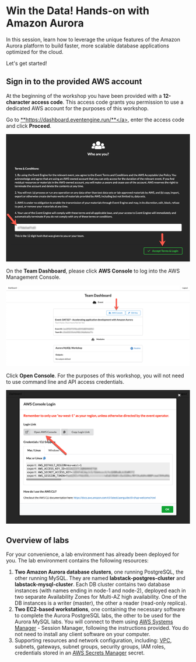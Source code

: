 # Win the Data! Hands-on with Amazon Aurora

In this session, learn how to leverage the unique features of the Amazon Aurora platform to build faster, more scalable database applications optimized for the cloud.

Let's get started!

## Sign in to the provided AWS account

At the beginning of the workshop you have been provided with a **12-character access code**. This access code grants you permission to use a dedicated AWS account for the purposes of this workshop.

Go to <a href="https://dashboard.eventengine.run/" target="_blank">**https://dashboard.eventengine.run/**</a>, enter the access code and click **Proceed**.

<span class="image">![EventEngine Login](ee-login.png?raw=true)</span>

On the **Team Dashboard**, please click **AWS Console** to log into the AWS Management Console.

<span class="image">![EventEngine Dashboard](ee-dashboard.png?raw=true)</span>

Click **Open Console**. For the purposes of this workshop, you will not need to use command line and API access credentials.

<span class="image">![EventEngine Open Console](ee-open-console.png?raw=true)</span>

## Overview of labs

For your convenience, a lab environment has already been deployed for you. The lab environment contains the following resources:

1. **Two Amazon Aurora database clusters**, one running PostgreSQL, the other running MySQL. They are named **labstack-postgres-cluster** and **labstack-mysql-cluster**. Each DB cluster contains two database instances (with names ending in node-1 and node-2), deployed each in two separate Availability Zones for Multi-AZ high availability. One of the DB instances is a writer (master), the other a reader (read-only replica).
2. **Two EC2-based workstations**, one containing the necessary software to complete the Aurora PostgreSQL labs, the other to be used for the Aurora MySQL labs. You will connect to them using <a href="https://docs.aws.amazon.com/systems-manager/latest/userguide/what-is-systems-manager.html" target="_blank">AWS Systems Manager</a> - Session Manager, following the instructions provided. You do not need to install any client software on your computer.
3. Supporting resources and network configuration, including: <a href="https://docs.aws.amazon.com/vpc/latest/userguide/what-is-amazon-vpc.html" target="_blank">VPC</a>, subnets, gateways, subnet groups, security groups, IAM roles, credentials stored in an <a href="https://docs.aws.amazon.com/secretsmanager/latest/userguide/intro.html" target="_blank">AWS Secrets Manager</a> secret.


<!--


Time permitting, you will run the following hands-on labs. Start with the [prerequisites](/reinvent/prerequisites/).

# | Lab Module | Recommendation | Overview
--- | --- | --- | ---
1 | [**Prerequisites**](/reinvent/prerequisites/) | **Required, start here** | Set up the lab environment and provision the prerequisite resources
2 | [**Connecting, Loading Data and Auto Scaling**](/reinvent/connect/) | Recommended, for provisioned clusters | Connect to the DB cluster for the first time, load an initial data set and test read replica auto scaling. The initial data set may be used in subsequent labs.
3 | [**Cloning Clusters**](/reinvent/clone/) | Recommended, for provisioned clusters | Clone an Aurora DB cluster and observing the divergence of the data set.
4 | [**Backtracking a Cluster**](/reinvent/backtrack/) | Recommended, for provisioned clusters | Backtrack an Aurora DB cluster to fix an accidental DDL operation.
5 | [**Using Performance Insights**](/reinvent/perf-insights/) | Recommended, for provisioned clusters | Examine the performance of your DB instances using RDS Performance Insights
6 | [**Creating a Serverless Aurora Cluster**](/reinvent/create-serverless/) | Recommended, for serverless clusters | Create a new Amazon Aurora Serverless MySQL DB cluster manually. You may skip the provisioned cluster labs if you are planning to operate a serverless workload.
7 | [**Using Aurora Serverless with Lambda Functions**](/reinvent/connect-serverless/) | Recommended, for serverless clusters | Connect to your serverless cluster using the RDS Data API and Lambda functions. Requires the previous lab.

## Lab environment at a glance

To ensure everyone has a consistent experience, we have created a foundational template for <a href="https://aws.amazon.com/cloudformation/" target="_blank">AWS CloudFormation</a> that provisions the resources needed for the lab environment.

<div class="architecture"><img src="/assets/images/generic-architecture.png"></div>

The environment deployed using CloudFormation includes several components:

*	a <a href="https://docs.aws.amazon.com/vpc/latest/userguide/what-is-amazon-vpc.html" target="_blank">Amazon VPC</a> network configuration with public and private subnets
*	a <a href="https://docs.aws.amazon.com/AmazonRDS/latest/UserGuide/USER_VPC.WorkingWithRDSInstanceinaVPC.html#USER_VPC.Subnets" target="_blank">Database subnet group</a> and relevant <a href="https://docs.aws.amazon.com/vpc/latest/userguide/VPC_SecurityGroups.html" target="_blank">security groups</a> for the cluster and workstation
*	a <a href="https://docs.aws.amazon.com/AWSEC2/latest/UserGuide/Instances.html" target="_blank">Amazon EC2 instance</a> configured with the software components needed for the lab
*	<a href="https://docs.aws.amazon.com/IAM/latest/UserGuide/id_roles.html" target="_blank">IAM roles</a> with access permissions for the workstation and cluster permissions for <a href="https://docs.aws.amazon.com/AmazonRDS/latest/UserGuide/USER_Monitoring.OS.html" target="_blank">enhanced monitoring</a>, S3 access and logging
*	Custom cluster and DB instance <a href="https://docs.aws.amazon.com/AmazonRDS/latest/UserGuide/USER_WorkingWithParamGroups.html" target="_blank">parameter groups</a> for the Amazon Aurora cluster, enabling logging and performance schema
*	an <a href="https://docs.aws.amazon.com/AmazonRDS/latest/AuroraUserGuide/CHAP_AuroraOverview.html" target="_blank">Amazon Aurora</a> MySQL DB cluster with 2 nodes: a writer and read replica
* the master database credentials will be generated automatically and stored in an <A href="https://docs.aws.amazon.com/secretsmanager/latest/userguide/intro.html" target="_blank">AWS Secrets Manager</a> secret.
*	a <a href="https://docs.aws.amazon.com/AmazonRDS/latest/AuroraUserGuide/Aurora.Integrating.AutoScaling.html" target="_blank">read replica auto scaling</a> configuration
*	a <a href="https://docs.aws.amazon.com/systems-manager/latest/userguide/what-is-systems-manager.html" target="_blank">AWS Systems Manager</a> command document to execute a load test
-->
